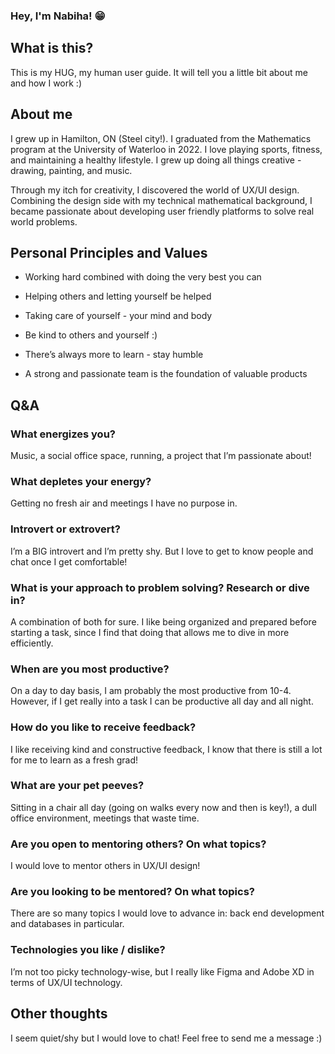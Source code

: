 ### Hey, I'm Nabiha! :grin:

## What is this?

This is my HUG, my human user guide. It will tell you a little bit about me and how I work :) 


## About me 

I grew up in Hamilton, ON (Steel city!). I graduated from the Mathematics program at the University of Waterloo in 2022. I love playing sports, fitness, and maintaining a healthy lifestyle. I grew up doing all things creative - drawing, painting, and music. 

Through my itch for creativity, I discovered the world of UX/UI design. Combining the design side with my technical mathematical background, I became passionate about developing user friendly platforms to solve real world problems. 


## Personal Principles and Values 

- Working hard combined with doing the very best you can 
* Helping others and letting yourself be helped 
+ Taking care of yourself - your mind and body
- Be kind to others and yourself :) 
* There’s always more to learn - stay humble
+ A strong and passionate team is the foundation of valuable products 


## Q&A

### What energizes you?
Music, a social office space, running, a project that I’m passionate about!

### What depletes your energy?
Getting no fresh air and meetings I have no purpose in.  

### Introvert or extrovert?
I’m a BIG introvert and I’m pretty shy. But I love to get to know people and chat once I get comfortable! 

### What is your approach to problem solving? Research or dive in?
A combination of both for sure. I like being organized and prepared before starting a task, since I find that doing that allows me to dive in more efficiently. 

### When are you most productive?
On a day to day basis, I am probably the most productive from 10-4. However, if I get really into a task I can be productive all day and all night. 

### How do you like to receive feedback?
I like receiving kind and constructive feedback, I know that there is still a lot for me to learn as a fresh grad! 

### What are your pet peeves?
Sitting in a chair all day (going on walks every now and then is key!), a dull office environment, meetings that waste time.

### Are you open to mentoring others? On what topics?
I would love to mentor others in UX/UI design!

### Are you looking to be mentored? On what topics?
There are so many topics I would love to advance in: back end development and databases in particular. 

### Technologies you like / dislike?
I’m not too picky technology-wise, but I really like Figma and Adobe XD in terms of UX/UI technology. 
 

## Other thoughts

I seem quiet/shy but I would love to chat! Feel free to send me a message :) 

